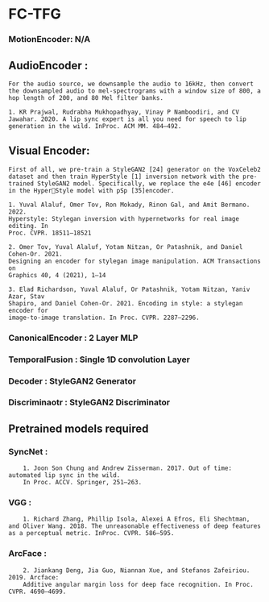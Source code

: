 # FC-TFG 
    
### MotionEncoder: N/A

## AudioEncoder : 
    For the audio source, we downsample the audio to 16kHz, then convert the downsampled audio to mel-spectrograms with a window size of 800, a hop length of 200, and 80 Mel filter banks.

    1. KR Prajwal, Rudrabha Mukhopadhyay, Vinay P Namboodiri, and CV Jawahar. 2020. A lip sync expert is all you need for speech to lip generation in the wild. InProc. ACM MM. 484–492.

## Visual Encoder:
    First of all, we pre-train a StyleGAN2 [24] generator on the VoxCeleb2 dataset and then train HyperStyle [1] inversion network with the pre-trained StyleGAN2 model. Specifically, we replace the e4e [46] encoder in the Hyper￾Style model with pSp [35]encoder.

    1. Yuval Alaluf, Omer Tov, Ron Mokady, Rinon Gal, and Amit Bermano. 2022.
    Hyperstyle: Stylegan inversion with hypernetworks for real image editing. In
    Proc. CVPR. 18511–18521

    2. Omer Tov, Yuval Alaluf, Yotam Nitzan, Or Patashnik, and Daniel Cohen-Or. 2021.
    Designing an encoder for stylegan image manipulation. ACM Transactions on
    Graphics 40, 4 (2021), 1–14

    3. Elad Richardson, Yuval Alaluf, Or Patashnik, Yotam Nitzan, Yaniv Azar, Stav
    Shapiro, and Daniel Cohen-Or. 2021. Encoding in style: a stylegan encoder for
    image-to-image translation. In Proc. CVPR. 2287–2296.


###    CanonicalEncoder : 2 Layer MLP

###    TemporalFusion : Single 1D convolution Layer

###    Decoder : StyleGAN2 Generator

###    Discriminaotr : StyleGAN2 Discriminator


## Pretrained models required ##

### SyncNet :   
        1. Joon Son Chung and Andrew Zisserman. 2017. Out of time: automated lip sync in the wild. 
        In Proc. ACCV. Springer, 251–263.

### VGG : 
        1. Richard Zhang, Phillip Isola, Alexei A Efros, Eli Shechtman, and Oliver Wang. 2018. The unreasonable effectiveness of deep features as a perceptual metric. InProc. CVPR. 586–595.

### ArcFace : 
        2. Jiankang Deng, Jia Guo, Niannan Xue, and Stefanos Zafeiriou. 2019. Arcface:
        Additive angular margin loss for deep face recognition. In Proc. CVPR. 4690–4699.